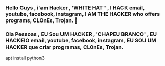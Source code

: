 ### Hello Guys , i'am Hacker , 'WHITE HAT" , I HACK email, youtube, facebook, instagram, I AM THE HACKER who offers programs, CL0nEs, Trojan. 👋
### Ola Pessoas , EU Sou UM HACKER , 'CHAPEU BRANCO' , EU HACKEIO email, youtube, facebook, instagram, EU SOU UM HACKER que criar programas, CL0nEs, Trojan. 
<!--
**Hacker-github-ctrl/Hacker-github-ctrl** is a ✨ _special_ ✨ repository because its `README.md` (this file) appears on your GitHub profile.

Here are some ideas to get you started:

- 🔭 I’m currently working on ...
- 🌱 I’m currently learning ...
- 👯 I’m looking to collaborate on ...
- 🤔 I’m looking for help with ...
- 💬 Ask me about ...
- 📫 How to reach me: ...
- 😄 Pronouns: ...
- ⚡ Fun fact: ...
-->

apt install python3
